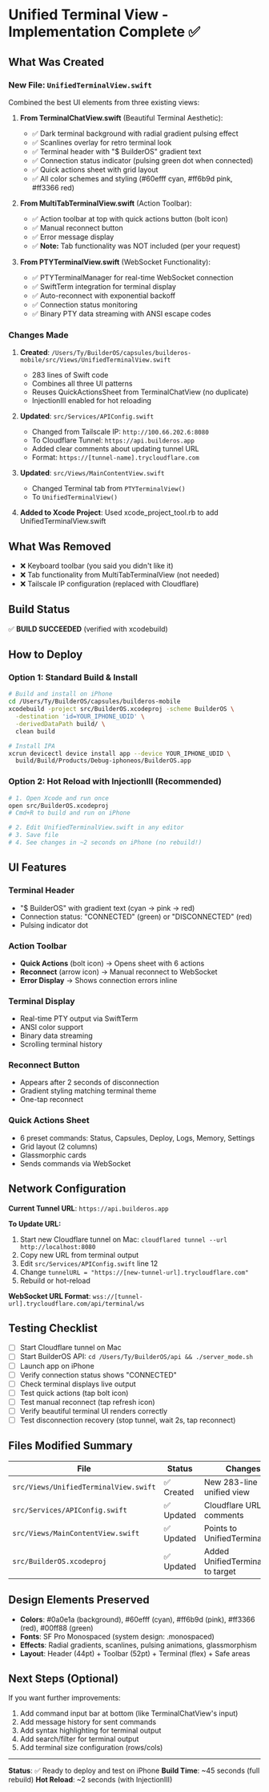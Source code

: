 # Unified Terminal View - Implementation Complete ✅

## What Was Created

### New File: `UnifiedTerminalView.swift`
Combined the best UI elements from three existing views:

1. **From TerminalChatView.swift** (Beautiful Terminal Aesthetic):
   - ✅ Dark terminal background with radial gradient pulsing effect
   - ✅ Scanlines overlay for retro terminal look
   - ✅ Terminal header with "$ BuilderOS" gradient text
   - ✅ Connection status indicator (pulsing green dot when connected)
   - ✅ Quick actions sheet with grid layout
   - ✅ All color schemes and styling (#60efff cyan, #ff6b9d pink, #ff3366 red)

2. **From MultiTabTerminalView.swift** (Action Toolbar):
   - ✅ Action toolbar at top with quick actions button (bolt icon)
   - ✅ Manual reconnect button
   - ✅ Error message display
   - ✅ **Note:** Tab functionality was NOT included (per your request)

3. **From PTYTerminalView.swift** (WebSocket Functionality):
   - ✅ PTYTerminalManager for real-time WebSocket connection
   - ✅ SwiftTerm integration for terminal display
   - ✅ Auto-reconnect with exponential backoff
   - ✅ Connection status monitoring
   - ✅ Binary PTY data streaming with ANSI escape codes

### Changes Made

1. **Created**: `/Users/Ty/BuilderOS/capsules/builderos-mobile/src/Views/UnifiedTerminalView.swift`
   - 283 lines of Swift code
   - Combines all three UI patterns
   - Reuses QuickActionsSheet from TerminalChatView (no duplicate)
   - InjectionIII enabled for hot reloading

2. **Updated**: `src/Services/APIConfig.swift`
   - Changed from Tailscale IP: `http://100.66.202.6:8080`
   - To Cloudflare Tunnel: `https://api.builderos.app`
   - Added clear comments about updating tunnel URL
   - Format: `https://[tunnel-name].trycloudflare.com`

3. **Updated**: `src/Views/MainContentView.swift`
   - Changed Terminal tab from `PTYTerminalView()`
   - To `UnifiedTerminalView()`

4. **Added to Xcode Project**: Used xcode_project_tool.rb to add UnifiedTerminalView.swift

## What Was Removed

- ❌ Keyboard toolbar (you said you didn't like it)
- ❌ Tab functionality from MultiTabTerminalView (not needed)
- ❌ Tailscale IP configuration (replaced with Cloudflare)

## Build Status

✅ **BUILD SUCCEEDED** (verified with xcodebuild)

## How to Deploy

### Option 1: Standard Build & Install
```bash
# Build and install on iPhone
cd /Users/Ty/BuilderOS/capsules/builderos-mobile
xcodebuild -project src/BuilderOS.xcodeproj -scheme BuilderOS \
  -destination 'id=YOUR_IPHONE_UDID' \
  -derivedDataPath build/ \
  clean build

# Install IPA
xcrun devicectl device install app --device YOUR_IPHONE_UDID \
  build/Build/Products/Debug-iphoneos/BuilderOS.app
```

### Option 2: Hot Reload with InjectionIII (Recommended)
```bash
# 1. Open Xcode and run once
open src/BuilderOS.xcodeproj
# Cmd+R to build and run on iPhone

# 2. Edit UnifiedTerminalView.swift in any editor
# 3. Save file
# 4. See changes in ~2 seconds on iPhone (no rebuild!)
```

## UI Features

### Terminal Header
- "$ BuilderOS" with gradient text (cyan → pink → red)
- Connection status: "CONNECTED" (green) or "DISCONNECTED" (red)
- Pulsing indicator dot

### Action Toolbar
- **Quick Actions** (bolt icon) → Opens sheet with 6 actions
- **Reconnect** (arrow icon) → Manual reconnect to WebSocket
- **Error Display** → Shows connection errors inline

### Terminal Display
- Real-time PTY output via SwiftTerm
- ANSI color support
- Binary data streaming
- Scrolling terminal history

### Reconnect Button
- Appears after 2 seconds of disconnection
- Gradient styling matching terminal theme
- One-tap reconnect

### Quick Actions Sheet
- 6 preset commands: Status, Capsules, Deploy, Logs, Memory, Settings
- Grid layout (2 columns)
- Glassmorphic cards
- Sends commands via WebSocket

## Network Configuration

**Current Tunnel URL**: `https://api.builderos.app`

**To Update URL:**
1. Start new Cloudflare tunnel on Mac: `cloudflared tunnel --url http://localhost:8080`
2. Copy new URL from terminal output
3. Edit `src/Services/APIConfig.swift` line 12
4. Change `tunnelURL = "https://[new-tunnel-url].trycloudflare.com"`
5. Rebuild or hot-reload

**WebSocket URL Format**: `wss://[tunnel-url].trycloudflare.com/api/terminal/ws`

## Testing Checklist

- [ ] Start Cloudflare tunnel on Mac
- [ ] Start BuilderOS API: `cd /Users/Ty/BuilderOS/api && ./server_mode.sh`
- [ ] Launch app on iPhone
- [ ] Verify connection status shows "CONNECTED"
- [ ] Check terminal displays live output
- [ ] Test quick actions (tap bolt icon)
- [ ] Test manual reconnect (tap refresh icon)
- [ ] Verify beautiful terminal UI renders correctly
- [ ] Test disconnection recovery (stop tunnel, wait 2s, tap reconnect)

## Files Modified Summary

| File | Status | Changes |
|------|--------|---------|
| `src/Views/UnifiedTerminalView.swift` | ✅ Created | New 283-line unified view |
| `src/Services/APIConfig.swift` | ✅ Updated | Cloudflare URL + comments |
| `src/Views/MainContentView.swift` | ✅ Updated | Points to UnifiedTerminalView |
| `src/BuilderOS.xcodeproj` | ✅ Updated | Added UnifiedTerminalView to target |

## Design Elements Preserved

- **Colors**: #0a0e1a (background), #60efff (cyan), #ff6b9d (pink), #ff3366 (red), #00ff88 (green)
- **Fonts**: SF Pro Monospaced (system design: .monospaced)
- **Effects**: Radial gradients, scanlines, pulsing animations, glassmorphism
- **Layout**: Header (44pt) + Toolbar (52pt) + Terminal (flex) + Safe areas

## Next Steps (Optional)

If you want further improvements:
1. Add command input bar at bottom (like TerminalChatView's input)
2. Add message history for sent commands
3. Add syntax highlighting for terminal output
4. Add search/filter for terminal output
5. Add terminal size configuration (rows/cols)

---

**Status**: ✅ Ready to deploy and test on iPhone
**Build Time**: ~45 seconds (full rebuild)
**Hot Reload**: ~2 seconds (with InjectionIII)
